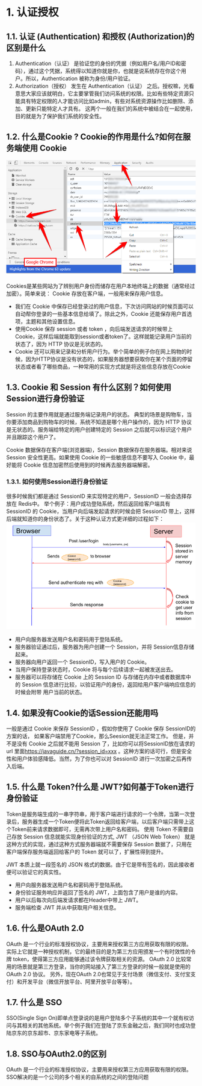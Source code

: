 # 1. 认证授权

## 1.1. 认证 (Authentication) 和授权 (Authorization)的区别是什么

1. Authentication（认证） 是验证您的身份的凭据（例如用户名/用户ID和密码），通过这个凭据，系统得以知道你就是你，也就是说系统存在你这个用户。所以，Authentication 被称为身份/用户验证。
1. Authorization（授权） 发生在 Authentication（认证） 之后。授权嘛，光看意思大家应该就明白，它主要掌管我们访问系统的权限。比如有些特定资源只能具有特定权限的人才能访问比如admin，有些对系统资源操作比如删除、添加、更新只能特定人才具有。
这两个一般在我们的系统中被结合在一起使用，目的就是为了保护我们系统的安全性。

## 1.2. 什么是Cookie ? Cookie的作用是什么?如何在服务端使用 Cookie

![20200324095655.png](https://raw.githubusercontent.com/kuro-tsuchi/images/master/20200324095655.png)

Cookies是某些网站为了辨别用户身份而储存在用户本地终端上的数据（通常经过加密）。简单来说： Cookie 存放在客户端，一般用来保存用户信息。

* 我们在 Cookie 中保存已经登录过的用户信息，下次访问网站的时候页面可以自动帮你登录的一些基本信息给填了。除此之外，Cookie 还能保存用户首选项，主题和其他设置信息。
* 使用Cookie 保存 session 或者 token ，向后端发送请求的时候带上 Cookie，这样后端就能取到session或者token了。这样就能记录用户当前的状态了，因为 HTTP 协议是无状态的。
* Cookie 还可以用来记录和分析用户行为。举个简单的例子你在网上购物的时候，因为HTTP协议是没有状态的，如果服务器想要获取你在某个页面的停留状态或者看了哪些商品，一种常用的实现方式就是将这些信息存放在Cookie

## 1.3. Cookie 和 Session 有什么区别？如何使用Session进行身份验证

Session 的主要作用就是通过服务端记录用户的状态。 典型的场景是购物车，当你要添加商品到购物车的时候，系统不知道是哪个用户操作的，因为 HTTP 协议是无状态的。服务端给特定的用户创建特定的 Session 之后就可以标识这个用户并且跟踪这个用户了。

Cookie 数据保存在客户端(浏览器端)，Session 数据保存在服务器端。相对来说 Session 安全性更高。如果使用 Cookie 的一些敏感信息不要写入 Cookie 中，最好能将 Cookie 信息加密然后使用到的时候再去服务器端解密。

### 1.3.1. 如何使用Session进行身份验证

很多时候我们都是通过 SessionID 来实现特定的用户，SessionID 一般会选择存放在 Redis中。
举个例子：用户成功登陆系统，然后返回给客户端具有 SessionID 的 Cookie，当用户向后端发起请求的时候会把 SessionID 带上，这样后端就知道你的身份状态了。关于这种认证方式更详细的过程如下：
![20200324095936.png](https://raw.githubusercontent.com/kuro-tsuchi/images/master/20200324095936.png)

* 用户向服务器发送用户名和密码用于登陆系统。
* 服务器验证通过后，服务器为用户创建一个 Session，并将 Session信息存储 起来。
* 服务器向用户返回一个 SessionID，写入用户的 Cookie。
* 当用户保持登录状态时，Cookie 将与每个后续请求一起被发送出去。
* 服务器可以将存储在 Cookie 上的 Session ID 与存储在内存中或者数据库中的 Session 信息进行比较，以验证用户的身份，返回给用户客户端响应信息的时候会附带 用户当前的状态。

## 1.4. 如果没有Cookie的话Session还能用吗

一般是通过 Cookie 来保存 SessionID ，假如你使用了 Cookie 保存 SessionID的方案的话， 如果客户端禁用了Cookie，那么Seesion就无法正常工作。
但是，并不是没有 Cookie 之后就不能用 Session 了，比如你可以将SessionID放在请求的 url 里面<https://javaguide.cn/?session_id=xxx> 。这种方案的话可行，但是安全性和用户体验感降低。当然，为了你也可以对 SessionID 进行一次加密之后再传入后端。

## 1.5. 什么是 Token?什么是 JWT?如何基于Token进行身份验证

Token是服务端生成的一串字符串，用于客户端进行请求的一个令牌，当第一次登录后，服务器生成一个Token便将此Token返回给客户端，以后客户端只需带上这个Token前来请求数据即可，无需再次带上用户名和密码。
使用 Token 不需要自己存放 Session 信息就能实现身份验证的方式, JWT （JSON Web Token） 就是这种方式的实现，通过这种方式服务器端就不需要保存 Session 数据了，只用在客户端保存服务端返回给客户的 Token 就可以了，扩展性得到提升。

JWT 本质上就一段签名的 JSON 格式的数据。由于它是带有签名的，因此接收者便可以验证它的真实性。

* 用户向服务器发送用户名和密码用于登陆系统。
* 身份验证服务响应并返回了签名的 JWT，上面包含了用户是谁的内容。
* 用户以后每次向后端发请求都在Header中带上 JWT。
* 服务端检查 JWT 并从中获取用户相关信息。

## 1.6. 什么是OAuth 2.0

OAuth 是一个行业的标准授权协议，主要用来授权第三方应用获取有限的权限。
实际上它就是一种授权机制，它的最终目的是为第三方应用颁发一个有时效性的令牌 token，使得第三方应用能够通过该令牌获取相关的资源。
OAuth 2.0 比较常用的场景就是第三方登录，当你的网站接入了第三方登录的时候一般就是使用的 OAuth 2.0 协议。
另外，现在OAuth 2.0也常见于支付场景（微信支付、支付宝支付）和开发平台（微信开放平台、阿里开放平台等等）。

## 1.7. 什么是 SSO

SSO(Single Sign On)即单点登录说的是用户登陆多个子系统的其中一个就有权访问与其相关的其他系统。举个例子我们在登陆了京东金融之后，我们同时也成功登陆京东的京东超市、京东家电等子系统。

## 1.8. SSO与OAuth2.0的区别

OAuth 是一个行业的标准授权协议，主要用来授权第三方应用获取有限的权限。SSO解决的是一个公司的多个相关的自系统的之间的登陆问题
